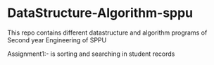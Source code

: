 # DataStructure-Algorithm-sppu
This repo contains different datastructure and algorithm programs of Second year Engineering of SPPU

Assignment1:- is sorting and searching in student records
